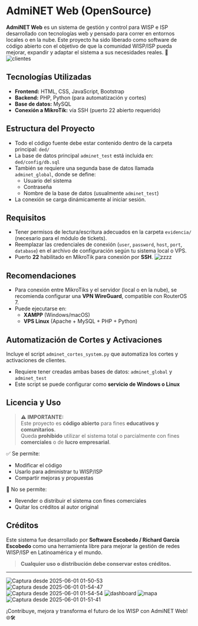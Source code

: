 # AdmiNET Web (OpenSource)

**AdmiNET Web** es un sistema de gestión y control para WISP e ISP desarrollado con tecnologías web y pensado para correr en entornos locales o en la nube. Este proyecto ha sido liberado como software de código abierto con el objetivo de que la comunidad WISP/ISP pueda mejorar, expandir y adaptar el sistema a sus necesidades reales. 🚀
![clientes](https://github.com/user-attachments/assets/48c01da9-f29b-49a1-9bd0-4a9f9c7aba55)

## Tecnologías Utilizadas

- **Frontend:** HTML, CSS, JavaScript, Bootstrap
- **Backend:** PHP, Python (para automatización y cortes)
- **Base de datos:** MySQL
- **Conexión a MikroTik:** vía SSH (puerto 22 abierto requerido)

## Estructura del Proyecto

- Todo el código fuente debe estar contenido dentro de la carpeta principal: `ded/`
- La base de datos principal `adminet_test` está incluida en: `ded/config/db.sql`
- También se requiere una segunda base de datos llamada `adminet_global`, donde se define:
  - Usuario del sistema
  - Contraseña
  - Nombre de la base de datos (usualmente `adminet_test`)
- La conexión se carga dinámicamente al iniciar sesión.

## Requisitos

- Tener permisos de lectura/escritura adecuados en la carpeta `evidencia/` (necesario para el módulo de tickets).
- Reemplazar las credenciales de conexión (`user`, `password`, `host`, `port`, `database`) en el archivo de configuración según tu sistema local o VPS.
- Puerto **22** habilitado en MikroTik para conexión por **SSH**.
![zzzz](https://github.com/user-attachments/assets/209ef4aa-26f5-4106-9fa3-c0f418f09d43)

## Recomendaciones

- Para conexión entre MikroTiks y el servidor (local o en la nube), se recomienda configurar una **VPN WireGuard**, compatible con RouterOS 7.
- Puede ejecutarse en:
  - **XAMPP** (Windows/macOS)
  - **VPS Linux** (Apache + MySQL + PHP + Python)

## Automatización de Cortes y Activaciones

Incluye el script `adminet_cortes_system.py` que automatiza los cortes y activaciones de clientes.

- Requiere tener creadas ambas bases de datos: `adminet_global` y `adminet_test`
- Este script se puede configurar como **servicio de Windows o Linux**

## Licencia y Uso

> ⚠️ **IMPORTANTE:**  
> Este proyecto es **código abierto** para fines **educativos y comunitarios**.  
> Queda **prohibido** utilizar el sistema total o parcialmente con fines **comerciales** o de **lucro empresarial**.  

✅ Se permite:
- Modificar el código
- Usarlo para administrar tu WISP/ISP
- Compartir mejoras y propuestas

🚫 No se permite:
- Revender o distribuir el sistema con fines comerciales
- Quitar los créditos al autor original

## Créditos

Este sistema fue desarrollado por **Software Escobedo / Richard García Escobedo** como una herramienta libre para mejorar la gestión de redes WISP/ISP en Latinoamérica y el mundo.

> **Cualquier uso o distribución debe conservar estos créditos.**

---
![Captura desde 2025-06-01 01-50-53](https://github.com/user-attachments/assets/b30492ac-16e1-4c03-8b9f-2ee8ee1e045d)
![Captura desde 2025-06-01 01-54-47](https://github.com/user-attachments/assets/44313227-cc4b-466b-a6e3-da80868af965)
![Captura desde 2025-06-01 01-54-54](https://github.com/user-attachments/assets/cd457fb1-28f4-4991-9b03-01c13330bc31)
![dashboard](https://github.com/user-attachments/assets/31847147-0b5d-4676-b78e-ffa80e2a39ac)
![mapa](https://github.com/user-attachments/assets/6a4f4a0d-dd97-4239-a7b9-13a2d78a9bbe)
![Captura desde 2025-06-01 01-51-41](https://github.com/user-attachments/assets/542fe28d-717d-4a70-8536-107b27c19b62)

¡Contribuye, mejora y transforma el futuro de los WISP con AdmiNET Web! 🌐🛠️

